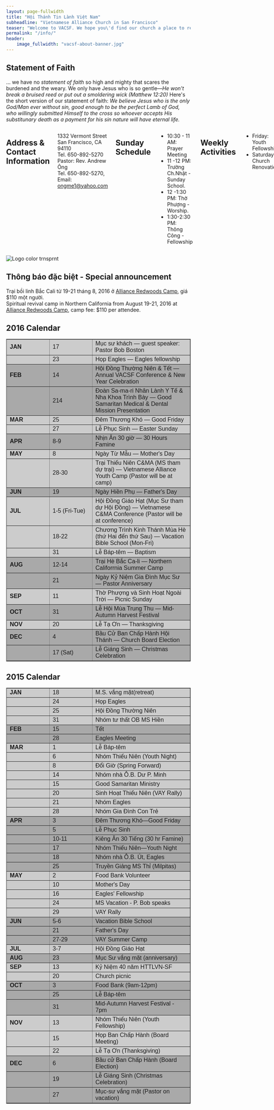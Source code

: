 ```yaml
---
layout: page-fullwidth
title: "Hội Thánh Tin Lành Việt Nam"
subheadline: "Vietnamese Alliance Church in San Francisco"
teaser: "Welcome to VACSF. We hope you\'d find our church a place to rest your weary soul, just as Jesus had promised in Matthew 11:28: <i>\"Come to me, all you who are weary and burdened, and I will give you rest.\"</i>"
permalink: "/info/"
header:
    image_fullwidth: "vacsf-about-banner.jpg"
---
```


## Statement of Faith

... we have no *statement of faith* so high and mighty that scares the burdened and the weary. We only have Jesus who is so gentle—*He won't break a bruised reed or put out a smoldering wick (Matthew 12:20)* Here's the short version of our statement of faith: *We believe Jesus who is the only God/Man ever without sin, good enough to be the perfect Lamb of God, who willingly submitted Himself to the cross so whoever accepts His substitunary death as a payment for his sin nature will have eternal life.*

<div class="row">
<div class="medium-8 columns" markdown="1">

## Address & Contact Information

1332 Vermont Street
San Francisco, CA 94110<br/>
Tel. 650-892-5270<br/>
Pastor: Rev. Andrew Ông<br/>
Tel. 650-892-5270, Email: ongme1@yahoo.com

## Sunday Schedule

* 10:30 - 11 AM: Prayer Meeting
* 11 -12 PM: Trường Ch.Nhật - Sunday School.
* 12 -1:30 PM: Thờ Phượng - Worship.
* 1:30-2:30 PM: Thông Công - Fellowship

## Weekly Activities

* Friday: Youth Fellowship
* Saturday: Church Renovation

</div><!-- /.medium-7.columns -->

<div class="medium-4 columns t30">
<img style="padding-top: 15px;" src="{{ site.url }}/images/Logo%20color%20trnsprnt.png" alt="Logo color trnsprnt">
</div><!-- /.medium-5.columns -->
</div><!-- /.row -->

## Thông báo đặc biệt - Special announcement

<p>Trại bồi linh Bắc Cali từ 19-21 tháng 8, 2016 ở <a href="http://allianceredwoods.com/" target="_blank">Alliance Redwoods Camp</a>, giá $110 một người.<br/>
Spiritual revival camp in Northern California from August 19-21, 2016 at <a href="http://allianceredwoods.com/" target="_blank">Alliance Redwoods Camp</a>, camp fee: $110 per attendee.</p>

## 2016 Calendar

<table class="table table-condensed table-responsive" style="width: 100%; font-family: 'open_sans_condensedbold', sans-serif;" border="1">
<tbody>
<tr>
<td class="title-padding" style="width: 100px; background-color: #cccccc;"><strong>JAN</strong></td>
<td class="title-padding" style="width: 100px; background-color: #cccccc;" align="left">17</td>
<td class="title-paddingi" style="background-color: #cccccc;">Mục sư khách
&mdash; guest speaker:
Pastor Bob Boston</td>
</tr>
<tr>
<td class="title-padding" style="background-color: #cccccc;"><strong>&nbsp;</strong></td>
<td class="title-padding" style="background-color: #cccccc;" align="left">23</td>
<td class="title-padding" style="background-color: #cccccc;">Họp Eagles &mdash;
Eagles fellowship</td>
</tr>
<tr>
<td class="title-padding-even" style="background-color: #a9a9a9;"><strong>FEB</strong></td>
<td class="title-padding-even" style="background-color: #a9a9a9;"
align="left">14</td>
<td class="title-padding-even" style="background-color: #a9a9a9;">Hội Đồng Thường Niên & Tết &mdash;Annual VACSF Conference & New Year Celebration</td>
</tr>
<tr>
<td class="title-padding-even" style="background-color: #a9a9a9;">&nbsp;</td>
<td class="title-padding-even" style="background-color: #a9a9a9;"
align="left">214</td>
<td class="title-padding-even" style="background-color: #a9a9a9;">Đoàn Sa-ma-ri Nhân Lành Y Tế & Nha Khoa Trình Bày &mdash; Good Samaritan Medical & Dental Mission Presentation</td>
</tr>
<tr>
<td class="title-padding-even" style="background-color: #cccccc;"><strong>MAR</strong></td>
<td class="title-padding-even" style="background-color: #cccccc;"
align="left">25</td>
<td class="title-padding-even" style="background-color: #cccccc;">Đêm Thương
Khó &mdash; Good Friday</td>
</tr>
<tr>
<td class="title-padding-even" style="background-color: #cccccc;"><strong>&nbsp;</strong></td>
<td class="title-padding-even" style="background-color: #cccccc;"
align="left">27</td>
<td class="title-padding-even" style="background-color: #cccccc;">Lễ Phục Sinh &mdash; Easter Sunday</td>
</tr>
<tr>
<td class="title-padding-even" style="background-color: #a9a9a9;"><strong>APR</strong></td>
<td class="title-padding-even" style="background-color: #a9a9a9;" align="left">8-9</td>
<td class="title-padding-even" style="background-color: #a9a9a9;">Nhịn Ăn 30 giờ &mdash; 30 Hours Famine</td>
</tr>
<tr>
<td class="title-padding-even" style="background-color: #cccccc;"><strong>MAY</strong></td>
<td class="title-padding-even" style="background-color: #cccccc;" align="left">8</td>
<td class="title-padding-even" style="background-color: #cccccc;">Ngày Từ Mẫu &mdash; Mother's Day</td>
</tr>
<tr>
<td class="title-padding-even" style="background-color: #cccccc;"><strong>&nbsp;</strong></td>
<td class="title-padding-even" style="background-color: #cccccc;" align="left">28-30</td>
<td class="title-padding-even" style="background-color: #cccccc;">Trại Thiếu Niên C&MA (MS tham dự trại) &mdash; Vietnamese Alliance Youth Camp (Pastor will be at camp)</td>
</tr>
<tr>
<td class="title-padding-even" style="background-color: #a9a9a9;"><strong>JUN</strong></td>
<td class="title-padding-even" style="background-color: #a9a9a9;" align="left">19</td>
<td class="title-padding-even" style="background-color: #a9a9a9;">Ngày Hiền Phụ &mdash; Father's Day</td>
</tr>
<tr>
<td class="title-padding-even" style="background-color: #cccccc;"><strong>JUL</strong></td>
<td class="title-padding-even" style="background-color: #cccccc;" align="left">1-5 (Fri-Tue)</td>
<td class="title-padding-even" style="background-color: #cccccc;">Hội Đồng Giáo Hạt (Mục Sư tham dự Hội Đồng) &mdash; Vietnamese C&MA Conference (Pastor will be at conference)</td>
</tr>
<tr>
<td class="title-padding-even" style="background-color: #cccccc;"><strong>&nbsp;</strong></td>
<td class="title-padding-even" style="background-color: #cccccc;" align="left">18-22</td>
<td class="title-padding-even" style="background-color: #cccccc;">Chương Trình Kinh Thánh Mùa Hè (thứ Hai đến thứ Sau) &mdash; Vacation Bible School (Mon-Fri)</td>
</tr>
<tr>
<td class="title-padding-even" style="background-color: #cccccc;"><strong>&nbsp;</strong></td>
<td class="title-padding-even" style="background-color: #cccccc;" align="left">31</td>
<td class="title-padding-even" style="background-color: #cccccc;">Lễ Báp-têm &mdash; Baptism</td>
</tr>
<tr>
<td class="title-padding-even" style="background-color: #a9a9a9;"><strong>AUG</strong></td>
<td class="title-padding-even" style="background-color: #a9a9a9;" align="left">12-14</td>
<td class="title-padding-even" style="background-color: #a9a9a9;">Trại Hè Bắc Ca-li &mdash; Northern Califorrnia Summer Camp</td>
</tr>
<tr>
<td class="title-padding-even" style="background-color: #a9a9a9;"><strong>&nbsp;</strong></td>
<td class="title-padding-even" style="background-color: #a9a9a9;" align="left">21</td>
<td class="title-padding-even" style="background-color: #a9a9a9;">Ngày Kỷ Niệm Gia Đình Mục Sư &mdash; Pastor Anniversary</td>
</tr>
<tr>
<td class="title-padding-even" style="background-color: #cccccc;"><strong>SEP</strong></td>
<td class="title-padding-even" style="background-color: #cccccc;" align="left">11</td>
<td class="title-padding-even" style="background-color: #cccccc;">Thờ Phượng và Sinh Hoạt Ngoài Trời &mdash; Picnic Sunday</td>
</tr>
<tr>
<td class="title-padding-even" style="background-color: #a9a9a9;"><strong>OCT</strong></td>
<td class="title-padding-even" style="background-color: #a9a9a9;" align="left">31</td>
<td class="title-padding-even" style="background-color: #a9a9a9;">Lễ Hội Mùa Trung Thu &mdash; Mid-Autumn Harvest Festival</td>
</tr>
<tr>
<td class="title-padding-even" style="background-color: #cccccc;"><strong>NOV</strong></td>
<td class="title-padding-even" style="background-color: #cccccc;" align="left">20</td>
<td class="title-padding-even" style="background-color: #cccccc;">Lễ Tạ Ơn &mdash; Thanksgiving</td>
</tr>
<tr>
<td class="title-padding-even" style="background-color: #a9a9a9;"><strong>DEC</strong></td>
<td class="title-padding-even" style="background-color: #a9a9a9;" align="left">4</td>
<td class="title-padding-even" style="background-color: #a9a9a9;">Bầu Cử Ban Chấp Hành Hội Thánh &mdash; Church Board Election</td>
</tr>
<tr>
<td class="title-padding-even" style="background-color: #a9a9a9;"><strong>&nbsp;</strong></td>
<td class="title-padding-even" style="background-color: #a9a9a9;" align="left">17 (Sat)</td>
<td class="title-padding-even" style="background-color: #a9a9a9;">Lễ Giáng Sinh &mdash; Christmas Celebration</td>
</tr>
</tbody>
</table>

## 2015 Calendar

<table class="table table-condensed table-responsive" style="width: 100%; font-family: 'open_sans_condensedbold', sans-serif;" border="1">
<tbody>
<tr>
<td class="title-padding" style="width: 100px; background-color: #cccccc;"><strong>JAN</strong></td>
<td class="title-padding" style="width: 100px; background-color: #cccccc;" align="left">18</td>
<td class="title-paddingi" style="background-color: #cccccc;">M.S. vắng mặt(retreat)</td>
</tr>
<tr>
<td class="title-padding" style="background-color: #cccccc;"><strong>&nbsp;</strong></td>
<td class="title-padding" style="background-color: #cccccc;" align="left">24</td>
<td class="title-padding" style="background-color: #cccccc;">Họp Eagles</td>
</tr>
<tr>
<td class="title-padding" style="background-color: #cccccc;"><strong>&nbsp;</strong></td>
<td class="title-padding" style="background-color: #cccccc;" align="left">25</td>
<td class="title-padding" style="background-color: #cccccc;">Hội Đồng Thường Niên</td>
</tr>
<tr>
<td class="title-padding" style="background-color: #cccccc;"><strong>&nbsp;</strong></td>
<td class="title-padding" style="background-color: #cccccc;" align="left">31</td>
<td class="title-padding" style="background-color: #cccccc;">Nhóm tư thất OB MS Hiền</td>
</tr>
<tr>
<td class="title-padding-even" style="background-color: #a9a9a9;"><strong>FEB</strong></td>
<td class="title-padding-even" style="background-color: #a9a9a9;" align="left">15</td>
<td class="title-padding-even" style="background-color: #a9a9a9;">Tết</td>
</tr>
<tr>
<td class="title-padding-even" style="background-color: #a9a9a9;"><strong>&nbsp;</strong></td>
<td class="title-padding-even" style="background-color: #a9a9a9;" align="left">28</td>
<td class="title-padding-even" style="background-color: #a9a9a9;">Eagles Meeting</td>
</tr>
<tr>
<td class="title-padding-even" style="background-color: #cccccc;"><strong>MAR</strong></td>
<td class="title-padding-even" style="background-color: #cccccc;" align="left">1</td>
<td class="title-padding-even" style="background-color: #cccccc;">Lễ Báp-têm</td>
</tr>
<tr>
<td class="title-padding-even" style="background-color: #cccccc;"><strong>&nbsp;</strong></td>
<td class="title-padding-even" style="background-color: #cccccc;" align="left">6</td>
<td class="title-padding-even" style="background-color: #cccccc;">Nhóm Thiếu Niên (Youth Night)</td>
</tr>
<tr>
<td class="title-padding-even" style="background-color: #cccccc;"><strong>&nbsp;</strong></td>
<td class="title-padding-even" style="background-color: #cccccc;" align="left">8</td>
<td class="title-padding-even" style="background-color: #cccccc;">Đổi Giờ (Spring Forward)</td>
</tr>
<tr>
<td class="title-padding-even" style="background-color: #cccccc;"><strong>&nbsp;</strong></td>
<td class="title-padding-even" style="background-color: #cccccc;" align="left">14</td>
<td class="title-padding-even" style="background-color: #cccccc;">Nhóm nhà Ô.B. Dư P. Minh</td>
</tr>
<tr>
<td class="title-padding-even" style="background-color: #cccccc;"><strong>&nbsp;</strong></td>
<td class="title-padding-even" style="background-color: #cccccc;" align="left">15</td>
<td class="title-padding-even" style="background-color: #cccccc;">Good Samaritan Ministry</td>
</tr>
<tr>
<td class="title-padding-even" style="background-color: #cccccc;"><strong>&nbsp;</strong></td>
<td class="title-padding-even" style="background-color: #cccccc;" align="left">20</td>
<td class="title-padding-even" style="background-color: #cccccc;">Sinh Hoạt Thiếu Niên (VAY Rally)</td>
</tr>
<tr>
<td class="title-padding-even" style="background-color: #cccccc;"><strong>&nbsp;</strong></td>
<td class="title-padding-even" style="background-color: #cccccc;" align="left">21</td>
<td class="title-padding-even" style="background-color: #cccccc;">Nhóm Eagles</td>
</tr>
<tr>
<td class="title-padding-even" style="background-color: #cccccc;"><strong>&nbsp;</strong></td>
<td class="title-padding-even" style="background-color: #cccccc;" align="left">28</td>
<td class="title-padding-even" style="background-color: #cccccc;">Nhóm Gia Đình Con Trẻ</td>
</tr>
<tr>
<td class="title-padding" style="background-color: #a9a9a9;"><strong>APR</strong></td>
<td class="title-padding" style="background-color: #a9a9a9;" align="left">3</td>
<td class="title-padding" style="background-color: #a9a9a9;">Đêm Thương Khó—Good Friday</td>
</tr>
<tr>
<td class="title-padding" style="background-color: #a9a9a9;"><strong>&nbsp;</strong></td>
<td class="title-padding" style="background-color: #a9a9a9;" align="left">5</td>
<td class="title-padding" style="background-color: #a9a9a9;">Lễ Phục Sinh</td>
</tr>
<tr>
<td class="title-padding" style="background-color: #a9a9a9;"><strong>&nbsp;</strong></td>
<td class="title-padding" style="background-color: #a9a9a9;" align="left">10-11</td>
<td class="title-padding" style="background-color: #a9a9a9;">Kiêng Ăn 30 Tiếng (30 hr Famine)</td>
</tr>
<tr>
<td class="title-padding" style="background-color: #a9a9a9;"><strong>&nbsp;</strong></td>
<td class="title-padding" style="background-color: #a9a9a9;" align="left">17</td>
<td class="title-padding" style="background-color: #a9a9a9;">Nhóm Thiếu Niên—Youth Night</td>
</tr>
<tr>
<td class="title-padding" style="background-color: #a9a9a9;"><strong>&nbsp;</strong></td>
<td class="title-padding" style="background-color: #a9a9a9;" align="left">18</td>
<td class="title-padding" style="background-color: #a9a9a9;">Nhóm nhà Ô.B. Út, Eagles</td>
</tr>
<tr>
<td class="title-padding" style="background-color: #a9a9a9;"><strong>&nbsp;</strong></td>
<td class="title-padding" style="background-color: #a9a9a9;" align="left">25</td>
<td class="title-padding" style="background-color: #a9a9a9;">Truyền Giảng MS Thỉ (Milpitas)</td>
</tr>
<tr>
<td class="title-padding-even" style="background-color: #cccccc;"><strong>MAY</strong></td>
<td class="title-padding-even" style="background-color: #cccccc;" align="left">2</td>
<td class="title-padding-even" style="background-color: #cccccc;"><span style="background-color: #cccccc;">Food Bank Volunteer</span></td>
</tr>
<tr>
<td class="title-padding-even" style="background-color: #cccccc;"><strong>&nbsp;</strong></td>
<td class="title-padding-even" style="background-color: #cccccc;" align="left">10</td>
<td class="title-padding-even" style="background-color: #cccccc;"><span style="background-color: #cccccc;">Mother's Day</span></td>
</tr>
<tr>
<td class="title-padding-even" style="background-color: #cccccc;"><strong>&nbsp;</strong></td>
<td class="title-padding-even" style="background-color: #cccccc;" align="left">16</td>
<td class="title-padding-even" style="background-color: #cccccc;"><span style="background-color: #cccccc;">Eagles' Fellowship</span></td>
</tr>
<tr>
<td class="title-padding-even" style="background-color: #cccccc;"><strong>&nbsp;</strong></td>
<td class="title-padding-even" style="background-color: #cccccc;" align="left">24</td>
<td class="title-padding-even" style="background-color: #cccccc;"><span style="background-color: #cccccc;">MS Vacation - P. Bob speaks</span></td>
</tr>
<tr>
<td class="title-padding-even" style="background-color: #cccccc;"><strong>&nbsp;</strong></td>
<td class="title-padding-even" style="background-color: #cccccc;" align="left">29</td>
<td class="title-padding-even" style="background-color: #cccccc;"><span style="background-color: #cccccc;">VAY Rally</span></td>
</tr>
<tr>
<td class="title-padding" style="background-color: #a9a9a9;"><strong>JUN</strong></td>
<td class="title-padding" style="background-color: #a9a9a9;" align="left">5-6</td>
<td class="title-padding" style="background-color: #a9a9a9;"><span style="background-color: #a9a9a9;">Vacation Bible School</span></td>
</tr>
<tr>
<td class="title-padding" style="background-color: #a9a9a9;"><strong>&nbsp;</strong></td>
<td class="title-padding" style="background-color: #a9a9a9;" align="left">21</td>
<td class="title-padding" style="background-color: #a9a9a9;"><span style="background-color: #a9a9a9;">Father's Day</span></td>
</tr>
<tr>
<td class="title-padding" style="background-color: #a9a9a9;"><strong>&nbsp;</strong></td>
<td class="title-padding" style="background-color: #a9a9a9;" align="left">27-29</td>
<td class="title-padding" style="background-color: #a9a9a9;"><span style="background-color: #a9a9a9;">VAY Summer Camp</span></td>
</tr>
<tr>
<td class="title-padding-even" style="background-color: #cccccc;"><strong>JUL</strong></td>
<td class="title-padding-even" style="background-color: #cccccc;" align="left">3-7</td>
<td class="title-padding-even" style="background-color: #cccccc;">Hội Đồng Giáo Hạt</td>
</tr>
<tr>
<td class="title-padding" style="background-color: #a9a9a9;"><strong>AUG</strong></td>
<td class="title-padding" style="background-color: #a9a9a9;" align="left">23</td>
<td class="title-padding" style="background-color: #a9a9a9;">Mục Sư vắng mặt (anniversary)</td>
</tr>
<tr>
<td class="title-padding-even" style="background-color: #cccccc;"><strong>SEP</strong></td>
<td class="title-padding-even" style="background-color: #cccccc;" align="left">13</td>
<td class="title-padding-even" style="background-color: #cccccc;">Kỷ Niệm 40 năm HTTLVN-SF</td>
</tr>
<tr>
<td class="title-padding-even" style="background-color: #cccccc;"><strong></strong></td>
<td class="title-padding-even" style="background-color: #cccccc;" align="left">20</td>
<td class="title-padding-even" style="background-color: #cccccc;">Church picnic</td>
</tr>
<tr>
<td class="title-padding" style="background-color: #a9a9a9;"><strong>OCT</strong></td>
<td class="title-padding" style="background-color: #a9a9a9;" align="left">3</td>
<td class="title-padding" style="background-color: #a9a9a9;"><span style="background-color: #a9a9a9;">Food Bank (9am-12pm)</span></td>
</tr>
<tr>
<td class="title-padding" style="background-color: #a9a9a9;"><strong>&nbsp;</strong></td>
<td class="title-padding" style="background-color: #a9a9a9;" align="left">25</td>
<td class="title-padding" style="background-color: #a9a9a9;"><span style="background-color: #a9a9a9;">Lễ Báp-têm</span></td>
</tr>
<tr>
<td class="title-padding" style="background-color: #a9a9a9;"><strong>&nbsp;</strong></td>
<td class="title-padding" style="background-color: #a9a9a9;" align="left">31</td>
<td class="title-padding" style="background-color: #a9a9a9;"><span style="background-color: #a9a9a9;">Mid-Autumn Harvest Festival - 7pm</span></td>
</tr>
<tr>
<td class="title-padding-even" style="background-color: #cccccc;"><strong>NOV</strong></td>
<td class="title-padding-even" style="background-color: #cccccc;" align="left">13</td>
<td class="title-padding-even" style="background-color: #cccccc;">Nhóm Thiếu Niên (Youth Fellowship)</td>
</tr>
<tr>
<td class="title-padding-even" style="background-color: #cccccc;"><strong>&nbsp;</strong></td>
<td class="title-padding-even" style="background-color: #cccccc;" align="left">15</td>
<td class="title-padding-even" style="background-color: #cccccc;">Họp Ban Chấp Hành (Board Meeting)</td>
</tr>
<tr>
<td class="title-padding-even" style="background-color: #cccccc;"><strong>&nbsp;</strong></td>
<td class="title-padding-even" style="background-color: #cccccc;" align="left">22</td>
<td class="title-padding-even" style="background-color: #cccccc;">Lễ Tạ Ơn (Thanksgiving)</td>
</tr>
<tr>
<td class="title-padding" style="background-color: #a9a9a9;"><strong>DEC</strong></td>
<td class="title-padding" style="background-color: #a9a9a9;" align="left">6</td>
<td class="title-padding" style="background-color: #a9a9a9;">Bầu cử Ban Chấp Hành (Board Election)</td>
</tr>
<tr>
<td class="title-padding" style="background-color: #a9a9a9;">&nbsp;</td>
<td class="title-padding" style="background-color: #a9a9a9;" align="left">19</td>
<td class="title-padding" style="background-color: #a9a9a9;">Lễ Giáng Sinh (Christmas Celebration)</td>
</tr>
<tr>
<td class="title-padding" style="background-color: #a9a9a9;">&nbsp;</td>
<td class="title-padding" style="background-color: #a9a9a9;" align="left">27</td>
<td class="title-padding" style="background-color: #a9a9a9;">Mục-sư vắng mặt (Pastor on vacation)</td>
</tr>
</tbody>
</table>
